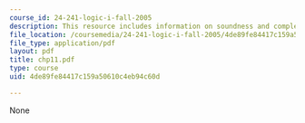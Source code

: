 ```yaml
---
course_id: 24-241-logic-i-fall-2005
description: This resource includes information on soundness and completeness theorem.
file_location: /coursemedia/24-241-logic-i-fall-2005/4de89fe84417c159a50610c4eb94c60d_chp11.pdf
file_type: application/pdf
layout: pdf
title: chp11.pdf
type: course
uid: 4de89fe84417c159a50610c4eb94c60d

---
```

None